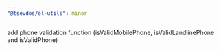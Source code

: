 ```yaml
---
"@tsevdos/el-utils": minor
---
```


add phone validation function (isValidMobilePhone, isValidLandlinePhone and isValidPhone)
